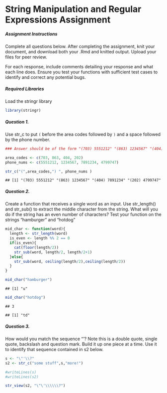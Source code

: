 String Manipulation and Regular Expressions Assignment
================

##### Assignment Instructions

Complete all questions below. After completing the assignment, knit your
document, and download both your .Rmd and knitted output. Upload your
files for peer review.

For each response, include comments detailing your response and what
each line does. Ensure you test your functions with sufficient test
cases to identify and correct any potential bugs.

##### Required Libraries

Load the stringr library

``` r
library(stringr)
```

##### Question 1.

Use str_c to put `(` before the area codes followed by `)` and a space
followed by the phone number.

``` r
### Answer should be of the form "(703) 5551212" "(863) 1234567" "(404) 7891234" "(202) 4799747"

area_codes <- c(703, 863, 404, 202)
phone_nums <- c(5551212, 1234567, 7891234, 4799747)

str_c("(",area_codes,") ", phone_nums )
```

    ## [1] "(703) 5551212" "(863) 1234567" "(404) 7891234" "(202) 4799747"

##### Question 2.

Create a function that receives a single word as an input. Use
str_length() and str_sub() to extract the middle character from the
string. What will you do if the string has an even number of characters?
Test your function on the strings “hamburger” and “hotdog”

``` r
mid_char <- function(word){
  length <- str_length(word)
  is_even <- length %% 2 == 0
  if(is_even){
    cat(floor(length/2))
    str_sub(word, length/2, length/2+1)
  }else{
    str_sub(word, ceiling(length/2),ceiling(length/2))
  }
}

mid_char("hamburger")
```

    ## [1] "u"

``` r
mid_char("hotdog")
```

    ## 3

    ## [1] "td"

##### Question 3.

How would you match the sequence “’? Note this is a double quote, single
quote, backslash and question mark. Build it up one piece at a time. Use
it to identify that sequence contained in s2 below.

``` r
s <- "\"'\\?"
s2 <- str_c("some stuff",s,"more!")

#writeLines(s)
#writeLines(s2)

str_view(s2, "\"\'\\\\\\?")
```

<div id="htmlwidget-62c7686c7c74bc73f3c2" style="width:960px;height:100%;" class="str_view html-widget"></div>
<script type="application/json" data-for="htmlwidget-62c7686c7c74bc73f3c2">{"x":{"html":"<ul>\n  <li>some stuff<span class='match'>\"'\\?<\/span>more!<\/li>\n<\/ul>"},"evals":[],"jsHooks":[]}</script>

##### Question 4.

Using the words provided in stringr::words, create regular expressions
that find all words that:

``` r
# End with "ing" or "ise"
words[str_detect(words,"ing$|ise$")]
```

    ##  [1] "advertise" "bring"     "during"    "evening"   "exercise"  "king"     
    ##  [7] "meaning"   "morning"   "otherwise" "practise"  "raise"     "realise"  
    ## [13] "ring"      "rise"      "sing"      "surprise"  "thing"

``` r
# Do not follow the rule "i before e except after c"
words[!str_detect(words,"[^c]ie")]
```

    ##   [1] "a"           "able"        "about"       "absolute"    "accept"     
    ##   [6] "account"     "across"      "act"         "active"      "actual"     
    ##  [11] "add"         "address"     "admit"       "advertise"   "affect"     
    ##  [16] "afford"      "after"       "afternoon"   "again"       "against"    
    ##  [21] "age"         "agent"       "ago"         "agree"       "air"        
    ##  [26] "all"         "allow"       "almost"      "along"       "already"    
    ##  [31] "alright"     "also"        "although"    "always"      "america"    
    ##  [36] "amount"      "and"         "another"     "answer"      "any"        
    ##  [41] "apart"       "apparent"    "appear"      "apply"       "appoint"    
    ##  [46] "approach"    "appropriate" "area"        "argue"       "arm"        
    ##  [51] "around"      "arrange"     "art"         "as"          "ask"        
    ##  [56] "associate"   "assume"      "at"          "attend"      "authority"  
    ##  [61] "available"   "aware"       "away"        "awful"       "baby"       
    ##  [66] "back"        "bad"         "bag"         "balance"     "ball"       
    ##  [71] "bank"        "bar"         "base"        "basis"       "be"         
    ##  [76] "bear"        "beat"        "beauty"      "because"     "become"     
    ##  [81] "bed"         "before"      "begin"       "behind"      "benefit"    
    ##  [86] "best"        "bet"         "between"     "big"         "bill"       
    ##  [91] "birth"       "bit"         "black"       "bloke"       "blood"      
    ##  [96] "blow"        "blue"        "board"       "boat"        "body"       
    ## [101] "book"        "both"        "bother"      "bottle"      "bottom"     
    ## [106] "box"         "boy"         "break"       "brilliant"   "bring"      
    ## [111] "britain"     "brother"     "budget"      "build"       "bus"        
    ## [116] "business"    "busy"        "but"         "buy"         "by"         
    ## [121] "cake"        "call"        "can"         "car"         "card"       
    ## [126] "care"        "carry"       "case"        "cat"         "catch"      
    ## [131] "cause"       "cent"        "centre"      "certain"     "chair"      
    ## [136] "chairman"    "chance"      "change"      "chap"        "character"  
    ## [141] "charge"      "cheap"       "check"       "child"       "choice"     
    ## [146] "choose"      "Christ"      "Christmas"   "church"      "city"       
    ## [151] "claim"       "class"       "clean"       "clear"       "clock"      
    ## [156] "close"       "closes"      "clothe"      "club"        "coffee"     
    ## [161] "cold"        "colleague"   "collect"     "college"     "colour"     
    ## [166] "come"        "comment"     "commit"      "committee"   "common"     
    ## [171] "community"   "company"     "compare"     "complete"    "compute"    
    ## [176] "concern"     "condition"   "confer"      "consider"    "consult"    
    ## [181] "contact"     "continue"    "contract"    "control"     "converse"   
    ## [186] "cook"        "copy"        "corner"      "correct"     "cost"       
    ## [191] "could"       "council"     "count"       "country"     "county"     
    ## [196] "couple"      "course"      "court"       "cover"       "create"     
    ## [201] "cross"       "cup"         "current"     "cut"         "dad"        
    ## [206] "danger"      "date"        "day"         "dead"        "deal"       
    ## [211] "dear"        "debate"      "decide"      "decision"    "deep"       
    ## [216] "definite"    "degree"      "department"  "depend"      "describe"   
    ## [221] "design"      "detail"      "develop"     "difference"  "difficult"  
    ## [226] "dinner"      "direct"      "discuss"     "district"    "divide"     
    ## [231] "do"          "doctor"      "document"    "dog"         "door"       
    ## [236] "double"      "doubt"       "down"        "draw"        "dress"      
    ## [241] "drink"       "drive"       "drop"        "dry"         "due"        
    ## [246] "during"      "each"        "early"       "east"        "easy"       
    ## [251] "eat"         "economy"     "educate"     "effect"      "egg"        
    ## [256] "eight"       "either"      "elect"       "electric"    "eleven"     
    ## [261] "else"        "employ"      "encourage"   "end"         "engine"     
    ## [266] "english"     "enjoy"       "enough"      "enter"       "environment"
    ## [271] "equal"       "especial"    "europe"      "even"        "evening"    
    ## [276] "ever"        "every"       "evidence"    "exact"       "example"    
    ## [281] "except"      "excuse"      "exercise"    "exist"       "expect"     
    ## [286] "expense"     "explain"     "express"     "extra"       "eye"        
    ## [291] "face"        "fact"        "fair"        "fall"        "family"     
    ## [296] "far"         "farm"        "fast"        "father"      "favour"     
    ## [301] "feed"        "feel"        "few"         "fight"       "figure"     
    ## [306] "file"        "fill"        "film"        "final"       "finance"    
    ## [311] "find"        "fine"        "finish"      "fire"        "first"      
    ## [316] "fish"        "fit"         "five"        "flat"        "floor"      
    ## [321] "fly"         "follow"      "food"        "foot"        "for"        
    ## [326] "force"       "forget"      "form"        "fortune"     "forward"    
    ## [331] "four"        "france"      "free"        "friday"      "from"       
    ## [336] "front"       "full"        "fun"         "function"    "fund"       
    ## [341] "further"     "future"      "game"        "garden"      "gas"        
    ## [346] "general"     "germany"     "get"         "girl"        "give"       
    ## [351] "glass"       "go"          "god"         "good"        "goodbye"    
    ## [356] "govern"      "grand"       "grant"       "great"       "green"      
    ## [361] "ground"      "group"       "grow"        "guess"       "guy"        
    ## [366] "hair"        "half"        "hall"        "hand"        "hang"       
    ## [371] "happen"      "happy"       "hard"        "hate"        "have"       
    ## [376] "he"          "head"        "health"      "hear"        "heart"      
    ## [381] "heat"        "heavy"       "hell"        "help"        "here"       
    ## [386] "high"        "history"     "hit"         "hold"        "holiday"    
    ## [391] "home"        "honest"      "hope"        "horse"       "hospital"   
    ## [396] "hot"         "hour"        "house"       "how"         "however"    
    ## [401] "hullo"       "hundred"     "husband"     "idea"        "identify"   
    ## [406] "if"          "imagine"     "important"   "improve"     "in"         
    ## [411] "include"     "income"      "increase"    "indeed"      "individual" 
    ## [416] "industry"    "inform"      "inside"      "instead"     "insure"     
    ## [421] "interest"    "into"        "introduce"   "invest"      "involve"    
    ## [426] "issue"       "it"          "item"        "jesus"       "job"        
    ## [431] "join"        "judge"       "jump"        "just"        "keep"       
    ## [436] "key"         "kid"         "kill"        "kind"        "king"       
    ## [441] "kitchen"     "knock"       "know"        "labour"      "lad"        
    ## [446] "lady"        "land"        "language"    "large"       "last"       
    ## [451] "late"        "laugh"       "law"         "lay"         "lead"       
    ## [456] "learn"       "leave"       "left"        "leg"         "less"       
    ## [461] "let"         "letter"      "level"       "life"        "light"      
    ## [466] "like"        "likely"      "limit"       "line"        "link"       
    ## [471] "list"        "listen"      "little"      "live"        "load"       
    ## [476] "local"       "lock"        "london"      "long"        "look"       
    ## [481] "lord"        "lose"        "lot"         "love"        "low"        
    ## [486] "luck"        "lunch"       "machine"     "main"        "major"      
    ## [491] "make"        "man"         "manage"      "many"        "mark"       
    ## [496] "market"      "marry"       "match"       "matter"      "may"        
    ## [501] "maybe"       "mean"        "meaning"     "measure"     "meet"       
    ## [506] "member"      "mention"     "middle"      "might"       "mile"       
    ## [511] "milk"        "million"     "mind"        "minister"    "minus"      
    ## [516] "minute"      "miss"        "mister"      "moment"      "monday"     
    ## [521] "money"       "month"       "more"        "morning"     "most"       
    ## [526] "mother"      "motion"      "move"        "mrs"         "much"       
    ## [531] "music"       "must"        "name"        "nation"      "nature"     
    ## [536] "near"        "necessary"   "need"        "never"       "new"        
    ## [541] "news"        "next"        "nice"        "night"       "nine"       
    ## [546] "no"          "non"         "none"        "normal"      "north"      
    ## [551] "not"         "note"        "notice"      "now"         "number"     
    ## [556] "obvious"     "occasion"    "odd"         "of"          "off"        
    ## [561] "offer"       "office"      "often"       "okay"        "old"        
    ## [566] "on"          "once"        "one"         "only"        "open"       
    ## [571] "operate"     "opportunity" "oppose"      "or"          "order"      
    ## [576] "organize"    "original"    "other"       "otherwise"   "ought"      
    ## [581] "out"         "over"        "own"         "pack"        "page"       
    ## [586] "paint"       "pair"        "paper"       "paragraph"   "pardon"     
    ## [591] "parent"      "park"        "part"        "particular"  "party"      
    ## [596] "pass"        "past"        "pay"         "pence"       "pension"    
    ## [601] "people"      "per"         "percent"     "perfect"     "perhaps"    
    ## [606] "period"      "person"      "photograph"  "pick"        "picture"    
    ## [611] "place"       "plan"        "play"        "please"      "plus"       
    ## [616] "point"       "police"      "policy"      "politic"     "poor"       
    ## [621] "position"    "positive"    "possible"    "post"        "pound"      
    ## [626] "power"       "practise"    "prepare"     "present"     "press"      
    ## [631] "pressure"    "presume"     "pretty"      "previous"    "price"      
    ## [636] "print"       "private"     "probable"    "problem"     "proceed"    
    ## [641] "process"     "produce"     "product"     "programme"   "project"    
    ## [646] "proper"      "propose"     "protect"     "provide"     "public"     
    ## [651] "pull"        "purpose"     "push"        "put"         "quality"    
    ## [656] "quarter"     "question"    "quick"       "quid"        "quite"      
    ## [661] "radio"       "rail"        "raise"       "range"       "rate"       
    ## [666] "rather"      "read"        "ready"       "real"        "realise"    
    ## [671] "really"      "reason"      "receive"     "recent"      "reckon"     
    ## [676] "recognize"   "recommend"   "record"      "red"         "reduce"     
    ## [681] "refer"       "regard"      "region"      "relation"    "remember"   
    ## [686] "report"      "represent"   "require"     "research"    "resource"   
    ## [691] "respect"     "responsible" "rest"        "result"      "return"     
    ## [696] "rid"         "right"       "ring"        "rise"        "road"       
    ## [701] "role"        "roll"        "room"        "round"       "rule"       
    ## [706] "run"         "safe"        "sale"        "same"        "saturday"   
    ## [711] "save"        "say"         "scheme"      "school"      "science"    
    ## [716] "score"       "scotland"    "seat"        "second"      "secretary"  
    ## [721] "section"     "secure"      "see"         "seem"        "self"       
    ## [726] "sell"        "send"        "sense"       "separate"    "serious"    
    ## [731] "serve"       "service"     "set"         "settle"      "seven"      
    ## [736] "sex"         "shall"       "share"       "she"         "sheet"      
    ## [741] "shoe"        "shoot"       "shop"        "short"       "should"     
    ## [746] "show"        "shut"        "sick"        "side"        "sign"       
    ## [751] "similar"     "simple"      "since"       "sing"        "single"     
    ## [756] "sir"         "sister"      "sit"         "site"        "situate"    
    ## [761] "six"         "size"        "sleep"       "slight"      "slow"       
    ## [766] "small"       "smoke"       "so"          "social"      "society"    
    ## [771] "some"        "son"         "soon"        "sorry"       "sort"       
    ## [776] "sound"       "south"       "space"       "speak"       "special"    
    ## [781] "specific"    "speed"       "spell"       "spend"       "square"     
    ## [786] "staff"       "stage"       "stairs"      "stand"       "standard"   
    ## [791] "start"       "state"       "station"     "stay"        "step"       
    ## [796] "stick"       "still"       "stop"        "story"       "straight"   
    ## [801] "strategy"    "street"      "strike"      "strong"      "structure"  
    ## [806] "student"     "study"       "stuff"       "stupid"      "subject"    
    ## [811] "succeed"     "such"        "sudden"      "suggest"     "suit"       
    ## [816] "summer"      "sun"         "sunday"      "supply"      "support"    
    ## [821] "suppose"     "sure"        "surprise"    "switch"      "system"     
    ## [826] "table"       "take"        "talk"        "tape"        "tax"        
    ## [831] "tea"         "teach"       "team"        "telephone"   "television" 
    ## [836] "tell"        "ten"         "tend"        "term"        "terrible"   
    ## [841] "test"        "than"        "thank"       "the"         "then"       
    ## [846] "there"       "therefore"   "they"        "thing"       "think"      
    ## [851] "thirteen"    "thirty"      "this"        "thou"        "though"     
    ## [856] "thousand"    "three"       "through"     "throw"       "thursday"   
    ## [861] "time"        "to"          "today"       "together"    "tomorrow"   
    ## [866] "tonight"     "too"         "top"         "total"       "touch"      
    ## [871] "toward"      "town"        "trade"       "traffic"     "train"      
    ## [876] "transport"   "travel"      "treat"       "tree"        "trouble"    
    ## [881] "true"        "trust"       "try"         "tuesday"     "turn"       
    ## [886] "twelve"      "twenty"      "two"         "type"        "under"      
    ## [891] "understand"  "union"       "unit"        "unite"       "university" 
    ## [896] "unless"      "until"       "up"          "upon"        "use"        
    ## [901] "usual"       "value"       "various"     "very"        "video"      
    ## [906] "village"     "visit"       "vote"        "wage"        "wait"       
    ## [911] "walk"        "wall"        "want"        "war"         "warm"       
    ## [916] "wash"        "waste"       "watch"       "water"       "way"        
    ## [921] "we"          "wear"        "wednesday"   "wee"         "week"       
    ## [926] "weigh"       "welcome"     "well"        "west"        "what"       
    ## [931] "when"        "where"       "whether"     "which"       "while"      
    ## [936] "white"       "who"         "whole"       "why"         "wide"       
    ## [941] "wife"        "will"        "win"         "wind"        "window"     
    ## [946] "wish"        "with"        "within"      "without"     "woman"      
    ## [951] "wonder"      "wood"        "word"        "work"        "world"      
    ## [956] "worry"       "worse"       "worth"       "would"       "write"      
    ## [961] "wrong"       "year"        "yes"         "yesterday"   "yet"        
    ## [966] "you"         "young"

``` r
# Begin with at least two vowels and end with at least two consonants
words[str_detect(words,"^[aeiou]{2,}.*[^aeiou]{2,}$")]
```

    ## [1] "authority" "each"      "early"     "east"      "easy"      "eight"    
    ## [7] "ought"

``` r
# Contain a repeated pair of letters (e.g. "church" contains "ch" twice)
words[str_detect(words,"([^ ]{2,}).*\\1")]
```

    ##  [1] "appropriate" "church"      "condition"   "decide"      "environment"
    ##  [6] "london"      "paragraph"   "particular"  "photograph"  "prepare"    
    ## [11] "pressure"    "remember"    "represent"   "require"     "sense"      
    ## [16] "therefore"   "understand"  "whether"

``` r
# Contain one letter other than e that is repeated in at least three places (e.g. “appropriate” contains three “p”s.)
words[str_detect(words,"([^e]{1}).*\\1.*\\1.*")]
```

    ## [1] "appropriate" "available"   "business"    "discuss"     "environment"
    ## [6] "individual"  "paragraph"   "tomorrow"

##### Question 5.

Using the sentences provided in stringr::sentences, find all words that
come after a “number” like “one”, “two”, … “twelve”. Pull out both the
number and the word.

``` r
numbers <-  c("one","two","three","four","five","six","seven","eight","nine","ten","eleven","twelve")
numbers_match <- str_c("(\\b", numbers, "\\b)( \\w+)", collapse= "|")
matches <- str_subset(sentences,numbers_match)
str_extract_all(matches,numbers_match,simplify=TRUE)
```

    ##       [,1]           
    ##  [1,] "seven books"  
    ##  [2,] "two met"      
    ##  [3,] "two factors"  
    ##  [4,] "three lists"  
    ##  [5,] "seven is"     
    ##  [6,] "two when"     
    ##  [7,] "ten inches"   
    ##  [8,] "one war"      
    ##  [9,] "one button"   
    ## [10,] "six minutes"  
    ## [11,] "ten years"    
    ## [12,] "two shares"   
    ## [13,] "two distinct" 
    ## [14,] "five cents"   
    ## [15,] "two pins"     
    ## [16,] "five robins"  
    ## [17,] "four kinds"   
    ## [18,] "three story"  
    ## [19,] "three inches" 
    ## [20,] "six comes"    
    ## [21,] "three batches"
    ## [22,] "two leaves"

##### Question 6.

Using the sentences provided in stringr::sentences, view all sentences
that contain the word “good” or the word “bad”. Get the sentence numbers
where those words occur. Use str_replace_all() to replace the word “bad”
with the word “horrible” and the word “good” with the word “great”. Look
at the sentence numbers you found before to verify the words were
replaced correctly.

``` r
matches <- str_detect(sentences,"good|bad")
index <- which(matches)
match_sentences <- str_subset(sentences,"good|bad")
sentences_modif <- str_replace_all(sentences, c("good"="great", "bad"="horrible"))
sentences[index]
```

    ##  [1] "The wrist was badly strained and hung limp."       
    ##  [2] "We frown when events take a bad turn."             
    ##  [3] "We admire and love a good cook."                   
    ##  [4] "Sell your gift to a buyer at a good gain."         
    ##  [5] "These pills do less good than others."             
    ##  [6] "It takes a good trap to capture a bear."           
    ##  [7] "Much of the story makes good sense."               
    ##  [8] "The price is fair for a good antique clock."       
    ##  [9] "The water in this well is a source of good health."
    ## [10] "The team with the best timing looks good."         
    ## [11] "To send it. now in large amounts is bad."          
    ## [12] "The good book informs of what we ought to know."   
    ## [13] "It was a bad error on the part of the new judge."

``` r
sentences_modif[index]
```

    ##  [1] "The wrist was horriblely strained and hung limp."     
    ##  [2] "We frown when events take a horrible turn."           
    ##  [3] "We admire and love a great cook."                     
    ##  [4] "Sell your gift to a buyer at a great gain."           
    ##  [5] "These pills do less great than others."               
    ##  [6] "It takes a great trap to capture a bear."             
    ##  [7] "Much of the story makes great sense."                 
    ##  [8] "The price is fair for a great antique clock."         
    ##  [9] "The water in this well is a source of great health."  
    ## [10] "The team with the best timing looks great."           
    ## [11] "To send it. now in large amounts is horrible."        
    ## [12] "The great book informs of what we ought to know."     
    ## [13] "It was a horrible error on the part of the new judge."

